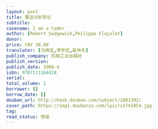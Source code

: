 ```yaml
---
layout: post
title: 算法分析导论
subtitle: 
casename: I am a Coder
author: [Robert Sedgewick,Philippe Flajolet]
donor: 
price: CNY 38.00
translator: [冯舜玺,李学武,裴伟东]
publish_company: 机械工业出版社
publish_version: 
publish_date: 2006-4
isbn: 9787111164418
serial: 
total_volume: 1
borrower: []
borrow_date: []
douban_url: http://book.douban.com/subject/1801392/
cover_path: https://img1.doubanio.com/lpic/s5741054.jpg
tag: 
read_status: 想读
---
```

